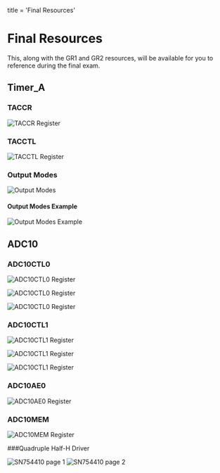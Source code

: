title = 'Final Resources'

# Final Resources

This, along with the GR1 and GR2 resources, will be available for you to reference during the final exam.

## Timer_A

### TACCR

![TACCR Register](TACCR.jpg)

### TACCTL

![TACCTL Register](TACCTL.jpg)

### Output Modes

![Output Modes](output_modes.jpg)

#### Output Modes Example

![Output Modes Example](up_modes_output_example.jpg)

## ADC10

### ADC10CTL0

![ADC10CTL0 Register](ADC10CTL0_1.jpg)

![ADC10CTL0 Register](ADC10CTL0_2.jpg)

![ADC10CTL0 Register](ADC10CTL0_3.jpg)

### ADC10CTL1

![ADC10CTL1 Register](ADC10CTL1_1.jpg)

![ADC10CTL1 Register](ADC10CTL1_2.jpg)

![ADC10CTL1 Register](ADC10CTL1_3.jpg)

### ADC10AE0

![ADC10AE0 Register](ADC10AE0.jpg)

### ADC10MEM

![ADC10MEM Register](ADC10MEM.jpg)

###Quadruple Half-H Driver

![SN754410 page 1](SN754410p1.jpg)
![SN754410 page 2](SN754410p2.jpg)
